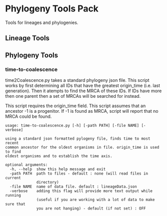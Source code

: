 
# Phylogeny Tools Pack

Tools for lineages and phylogenies.

## Lineage Tools

## Phylogeny Tools

### time-to-coalescence

time2Coalescence.py takes a standard phylogeny json file.
This script works by first determining all IDs that have the
greatest origin_time (i.e. last generation). Then it atempts
to find the MRCA of these IDs. If IDs have more then one
parent then a set of MRCAs will be searched for instead.

This script requires the origin_time field.
This script assumes that an ancestor -1 is a progenitor. If
-1 is found as MRCA, script will report that no MRCA could
be found.

```
usage: time-to-coalescence.py [-h] [-path PATH] [-file NAME] [-verbose]

using a standard json formatted pylogeny file, finds time to most recent
common ancestor for the oldest organisms in file. origin_time is used to find
oldest organisms and to establish the time axis.

optional arguments:
  -h, --help  show this help message and exit
  -path PATH  path to files - default : none (will read files in current
              directory)
  -file NAME  name of data file. default : lineageData.json
  -verbose    adding this flag will provide more text output while running
              (useful if you are working with a lot of data to make sure that
              you are not hanging) - default (if not set) : OFF
```
